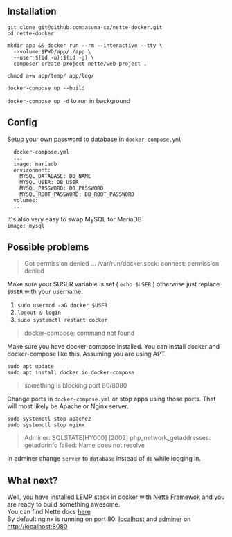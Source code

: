 ## Installation

```
git clone git@github.com:asuna-cz/nette-docker.git
cd nette-docker

mkdir app && docker run --rm --interactive --tty \
  --volume $PWD/app/:/app \
  --user $(id -u):$(id -g) \
  composer create-project nette/web-project .

chmod a+w app/temp/ app/log/

docker-compose up --build
```

`docker-compose up -d` to run in background

## Config

Setup your own password to database in `docker-compose.yml`

```
  docker-compose.yml
  ...
  image: mariadb
  environment:
    MYSQL_DATABASE: DB_NAME
    MYSQL_USER: DB_USER
    MYSQL_PASSWORD: DB_PASSWORD
    MYSQL_ROOT_PASSWORD: DB_ROOT_PASSWORD
  volumes:
  ...
```

It's also very easy to swap MySQL for MariaDB  \
`image: mysql`

## Possible problems
> Got permission denied ... /var/run/docker.sock: connect: permission denied

Make sure your $USER variable is set ( `echo $USER` ) otherwise just replace `$USER` with your username.

1) `sudo usermod -aG docker $USER` 
2) `logout & login`
3) `sudo systemctl restart docker`

> docker-compose: command not found

Make sure you have docker-compose installed. You can install docker and docker-compose like this. Assuming you are using APT.

`sudo apt update` \
`sudo apt install docker.io docker-compose`

> something is blocking port 80/8080

Change ports in `docker-compose.yml` or stop apps using those ports. That will most likely be Apache or Nginx server.

`sudo systemctl stop apache2` \
`sudo systemctl stop nginx`

> Adminer: SQLSTATE[HY000] [2002] php_network_getaddresses: getaddrinfo failed: Name does not resolve

In adminer change `server` to `database` instead of `db` while logging in.

## What next?

Well, you have installed LEMP stack in docker with [Nette Framewok](https://nette.org/) and you are ready to build something awesome. \
You can find Nette docs [here](https://doc.nette.org/en/3.0/) \
By default nginx is running on port 80: [localhost](http://localhost) and [adminer](https://www.adminer.org/) on [http://localhost:8080](http://localhost:8080)
